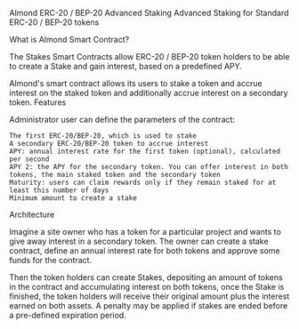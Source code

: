Almond
ERC-20 / BEP-20 Advanced Staking
Advanced Staking for Standard ERC-20 / BEP-20 tokens

What is Almond Smart Contract?

The Stakes Smart Contracts allow ERC-20 / BEP-20 token holders to be able to create a Stake and gain interest, based on a predefined APY.

Almond's smart contract allows its users to stake a token and accrue interest on the staked token and additionally accrue interest on a secondary token.
Features

Administrator user can define the parameters of the contract:

    The first ERC-20/BEP-20, which is used to stake
    A secondary ERC-20/BEP-20 token to accrue interest
    APY: annual interest rate for the first token (optional), calculated per second
    APY 2: the APY for the secondary token. You can offer interest in both tokens, the main staked token and the secondary token
    Maturity: users can claim rewards only if they remain staked for at least this number of days
    Minimum amount to create a stake

Architecture

Imagine a site owner who has a token for a particular project and wants to give away interest in a secondary token. The owner can create a stake contract, define an annual interest rate for both tokens and approve some funds for the contract.

Then the token holders can create Stakes, depositing an amount of tokens in the contract and accumulating interest on both tokens, once the Stake is finished, the token holders will receive their original amount plus the interest earned on both assets. A penalty may be applied if stakes are ended before a pre-defined expiration period.

